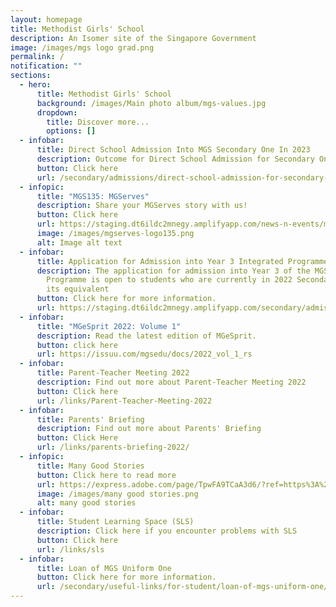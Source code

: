 ```yaml
---
layout: homepage
title: Methodist Girls' School
description: An Isomer site of the Singapore Government
image: /images/mgs logo grad.png
permalink: /
notification: ""
sections:
  - hero:
      title: Methodist Girls' School
      background: /images/Main photo album/mgs-values.jpg
      dropdown:
        title: Discover more...
        options: []
  - infobar:
      title: Direct School Admission Into MGS Secondary One In 2023
      description: Outcome for Direct School Admission for Secondary One
      button: Click here
      url: /secondary/admissions/direct-school-admission-for-secondary-one/
  - infopic:
      title: "MGS135: MGServes"
      description: Share your MGServes story with us!
      button: Click here
      url: https://staging.dt6ildc2mnegy.amplifyapp.com/news-n-events/mgserves/
      image: /images/mgserves-logo135.png
      alt: Image alt text
  - infobar:
      title: Application for Admission into Year 3 Integrated Programme
      description: The application for admission into Year 3 of the MGS Integrated
        Programme is open to students who are currently in 2022 Secondary 2 or
        its equivalent
      button: Click here for more information.
      url: https://staging.dt6ildc2mnegy.amplifyapp.com/secondary/admissions/mgs-integrated-programme-for-year-3-intake/
  - infobar:
      title: "MGeSprit 2022: Volume 1"
      description: Read the latest edition of MGeSprit.
      button: click here
      url: https://issuu.com/mgsedu/docs/2022_vol_1_rs
  - infobar:
      title: Parent-Teacher Meeting 2022
      description: Find out more about Parent-Teacher Meeting 2022
      button: Click here
      url: /links/Parent-Teacher-Meeting-2022
  - infobar:
      title: Parents' Briefing
      description: Find out more about Parents' Briefing
      button: Click Here
      url: /links/parents-briefing-2022/
  - infopic:
      title: Many Good Stories
      button: Click here to read more
      url: https://express.adobe.com/page/TpwFA9TCaA3d6/?ref=https%3A%2F%2Fwww.mgs.moe.edu.sg%2F&embed_type=overlay&context=lightbox-expand
      image: /images/many good stories.png
      alt: many good stories
  - infobar:
      title: Student Learning Space (SLS)
      description: Click here if you encounter problems with SLS
      button: Click here
      url: /links/sls
  - infobar:
      title: Loan of MGS Uniform One
      button: Click here for more information.
      url: /secondary/useful-links/for-student/loan-of-mgs-uniform-one/
---
```

